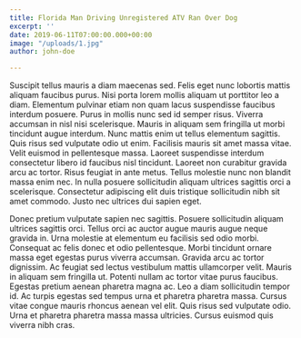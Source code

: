 ```yaml
---
title: Florida Man Driving Unregistered ATV Ran Over Dog
excerpt: ''
date: 2019-06-11T07:00:00.000+00:00
image: "/uploads/1.jpg"
author: john-doe

---
```

Suscipit tellus mauris a diam maecenas sed. Felis eget nunc lobortis mattis aliquam faucibus purus. Nisi porta lorem mollis aliquam ut porttitor leo a diam. Elementum pulvinar etiam non quam lacus suspendisse faucibus interdum posuere. Purus in mollis nunc sed id semper risus. Viverra accumsan in nisl nisi scelerisque. Mauris in aliquam sem fringilla ut morbi tincidunt augue interdum. Nunc mattis enim ut tellus elementum sagittis. Quis risus sed vulputate odio ut enim. Facilisis mauris sit amet massa vitae. Velit euismod in pellentesque massa. Laoreet suspendisse interdum consectetur libero id faucibus nisl tincidunt. Laoreet non curabitur gravida arcu ac tortor. Risus feugiat in ante metus. Tellus molestie nunc non blandit massa enim nec. In nulla posuere sollicitudin aliquam ultrices sagittis orci a scelerisque. Consectetur adipiscing elit duis tristique sollicitudin nibh sit amet commodo. Justo nec ultrices dui sapien eget.

Donec pretium vulputate sapien nec sagittis. Posuere sollicitudin aliquam ultrices sagittis orci. Tellus orci ac auctor augue mauris augue neque gravida in. Urna molestie at elementum eu facilisis sed odio morbi. Consequat ac felis donec et odio pellentesque. Morbi tincidunt ornare massa eget egestas purus viverra accumsan. Gravida arcu ac tortor dignissim. Ac feugiat sed lectus vestibulum mattis ullamcorper velit. Mauris in aliquam sem fringilla ut. Potenti nullam ac tortor vitae purus faucibus. Egestas pretium aenean pharetra magna ac. Leo a diam sollicitudin tempor id. Ac turpis egestas sed tempus urna et pharetra pharetra massa. Cursus vitae congue mauris rhoncus aenean vel elit. Quis risus sed vulputate odio. Urna et pharetra pharetra massa massa ultricies. Cursus euismod quis viverra nibh cras.